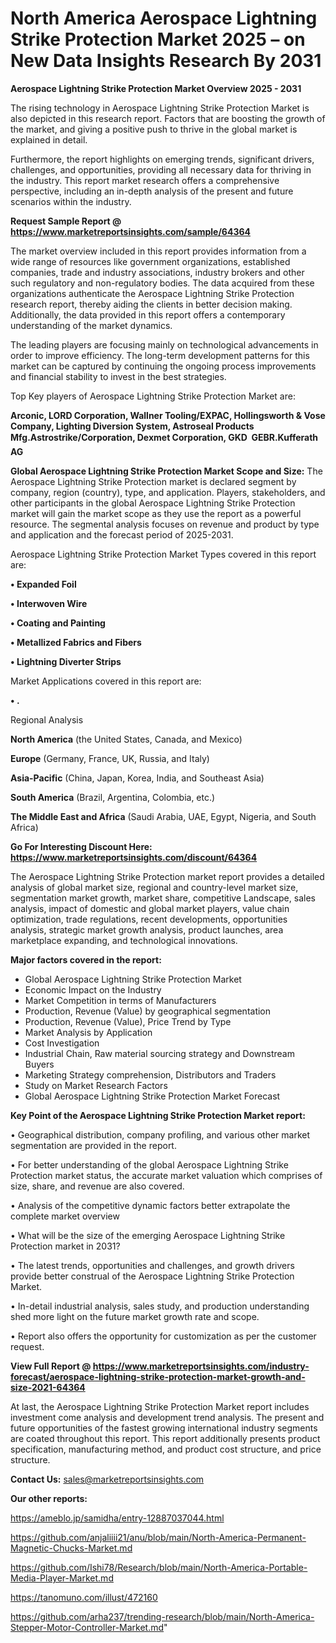 # North America Aerospace Lightning Strike Protection Market 2025 – on New Data Insights Research By 2031

<Strong> Aerospace Lightning Strike Protection Market Overview 2025 - 2031</strong>

The rising technology in Aerospace Lightning Strike Protection Market is also depicted in this research report. Factors that are boosting the growth of the market, and giving a positive push to thrive in the global market is explained in detail.

Furthermore, the report highlights on emerging trends, significant drivers, challenges, and opportunities, providing all necessary data for thriving in the industry. This report market research offers a comprehensive perspective, including an in-depth analysis of the present and future scenarios within the industry.

<strong>Request Sample Report @ <a href=https://www.marketreportsinsights.com/sample/64364>https://www.marketreportsinsights.com/sample/64364</a></strong>

The market overview included in this report provides information from a wide range of resources like government organizations, established companies, trade and industry associations, industry brokers and other such regulatory and non-regulatory bodies. The data acquired from these organizations authenticate the Aerospace Lightning Strike Protection research report, thereby aiding the clients in better decision making. Additionally, the data provided in this report offers a contemporary understanding of the market dynamics.

The leading players are focusing mainly on technological advancements in order to improve efficiency. The long-term development patterns for this market can be captured by continuing the ongoing process improvements and financial stability to invest in the best strategies.

Top Key players of Aerospace Lightning Strike Protection Market are:

<strong>Arconic, LORD Corporation, Wallner Tooling/EXPAC, Hollingsworth & Vose Company, Lighting Diversion System, Astroseal Products Mfg.Astrostrike/Corporation, Dexmet Corporation, GKD  GEBR.Kufferath AG</strong>

<strong><b>Global Aerospace Lightning Strike Protection Market Scope and Size:</b></strong>
The Aerospace Lightning Strike Protection market is declared segment by company, region (country), type, and application. Players, stakeholders, and other participants in the global Aerospace Lightning Strike Protection market will gain the market scope as they use the report as a powerful resource. The segmental analysis focuses on revenue and product by type and application and the forecast period of 2025-2031.

Aerospace Lightning Strike Protection Market Types covered in this report are:

<strong>• Expanded Foil

• Interwoven Wire

• Coating and Painting

• Metallized Fabrics and Fibers

• Lightning Diverter Strips</strong>

Market Applications covered in this report are:

<strong>• .</strong> 

Regional Analysis

<strong>North America</strong> (the United States, Canada, and Mexico)

<strong>Europe</strong> (Germany, France, UK, Russia, and Italy)

<strong>Asia-Pacific</strong> (China, Japan, Korea, India, and Southeast Asia)

<strong>South America</strong> (Brazil, Argentina, Colombia, etc.)

<strong>The Middle East and Africa</strong> (Saudi Arabia, UAE, Egypt, Nigeria, and South Africa)

<strong>Go For Interesting Discount Here: <a href=https://www.marketreportsinsights.com/discount/64364>https://www.marketreportsinsights.com/discount/64364</a></strong>

The Aerospace Lightning Strike Protection market report provides a detailed analysis of global market size, regional and country-level market size, segmentation market growth, market share, competitive Landscape, sales analysis, impact of domestic and global market players, value chain optimization, trade regulations, recent developments, opportunities analysis, strategic market growth analysis, product launches, area marketplace expanding, and technological innovations.

<strong><b>Major factors covered in the report:</b></strong>
<ul>
  <li>Global Aerospace Lightning Strike Protection Market </li>
  <li>Economic Impact on the Industry</li>
  <li>Market Competition in terms of Manufacturers</li>
  <li>Production, Revenue (Value) by geographical segmentation</li>
  <li>Production, Revenue (Value), Price Trend by Type</li>
  <li>Market Analysis by Application</li>
  <li>Cost Investigation</li>
  <li>Industrial Chain, Raw material sourcing strategy and Downstream Buyers</li>
  <li>Marketing Strategy comprehension, Distributors and Traders</li>
  <li>Study on Market Research Factors</li>
  <li>Global Aerospace Lightning Strike Protection Market Forecast</li>
</ul>

<strong><b>Key Point of the Aerospace Lightning Strike Protection Market report:</b></strong>

• Geographical distribution, company profiling, and various other market segmentation are provided in the report.

• For better understanding of the global Aerospace Lightning Strike Protection market status, the accurate market valuation which comprises of size, share, and revenue are also covered.

• Analysis of the competitive dynamic factors better extrapolate the complete market overview

• What will be the size of the emerging Aerospace Lightning Strike Protection market in 2031?

• The latest trends, opportunities and challenges, and growth drivers provide better construal of the Aerospace Lightning Strike Protection Market.

• In-detail industrial analysis, sales study, and production understanding shed more light on the future market growth rate and scope.

• Report also offers the opportunity for customization as per the customer request.

<strong><b>View Full Report @ <a href=https://www.marketreportsinsights.com/industry-forecast/aerospace-lightning-strike-protection-market-growth-and-size-2021-64364>https://www.marketreportsinsights.com/industry-forecast/aerospace-lightning-strike-protection-market-growth-and-size-2021-64364</a></b></strong>


At last, the Aerospace Lightning Strike Protection Market report includes investment come analysis and development trend analysis. The present and future opportunities of the fastest growing international industry segments are coated throughout this report. This report additionally presents product specification, manufacturing method, and product cost structure, and price structure.

<strong>Contact Us:</strong>
sales@marketreportsinsights.com

<strong>Our other reports:</strong>

<a href=https://ameblo.jp/samidha/entry-12887037044.html>https://ameblo.jp/samidha/entry-12887037044.html</a>

<a href=https://github.com/anjaliiii21/anu/blob/main/North-America-Permanent-Magnetic-Chucks-Market.md>https://github.com/anjaliiii21/anu/blob/main/North-America-Permanent-Magnetic-Chucks-Market.md</a>

<a href=https://github.com/Ishi78/Research/blob/main/North-America-Portable-Media-Player-Market.md>https://github.com/Ishi78/Research/blob/main/North-America-Portable-Media-Player-Market.md</a>

<a href=https://tanomuno.com/illust/472160>https://tanomuno.com/illust/472160</a>

<a href=https://github.com/arha237/trending-research/blob/main/North-America-Stepper-Motor-Controller-Market.md>https://github.com/arha237/trending-research/blob/main/North-America-Stepper-Motor-Controller-Market.md</a>"
